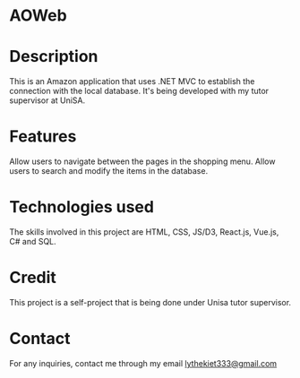 # AOWeb
# Description
This is an Amazon application that uses .NET MVC to establish the connection with the local database. It's being developed with my tutor supervisor at UniSA.
# Features
Allow users to navigate between the pages in the shopping menu.
Allow users to search and modify the items in the database.
# Technologies used
The skills involved in this project are HTML, CSS, JS/D3, React.js, Vue.js, C# and SQL.
# Credit
This project is a self-project that is being done under Unisa tutor supervisor.
# Contact
For any inquiries, contact me through my email lythekiet333@gmail.com
